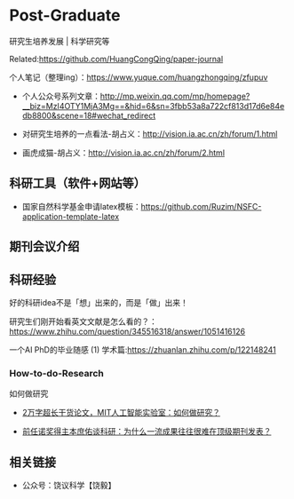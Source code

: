# Post-Graduate
研究生培养发展 |  科学研究等

Related:https://github.com/HuangCongQing/paper-journal

个人笔记（整理ing）：https://www.yuque.com/huangzhongqing/zfupuv

* 个人公众号系列文章：http://mp.weixin.qq.com/mp/homepage?__biz=MzI4OTY1MjA3Mg==&hid=6&sn=3fbb53a8a722cf813d17d6e84edb8800&scene=18#wechat_redirect

* 对研究生培养的一点看法-胡占义：http://vision.ia.ac.cn/zh/forum/1.html
* 画虎成猫-胡占义：http://vision.ia.ac.cn/zh/forum/2.html

## 科研工具（软件+网站等）

* 国家自然科学基金申请latex模板：https://github.com/Ruzim/NSFC-application-template-latex




## 期刊会议介绍




## 科研经验

好的科研idea不是「想」出来的，而是「做」出来！

研究生们刚开始看英文文献是怎么看的？：https://www.zhihu.com/question/345516318/answer/1051416126

一个AI PhD的毕业随感 (1) 学术篇:https://zhuanlan.zhihu.com/p/122148241

### How-to-do-Research
如何做研究

* [2万字超长干货论文，MIT人工智能实验室：如何做研究？](https://mp.weixin.qq.com/s/efMClP125zQYGhgoce2_Aw)

* [前任诺奖得主本庶佑谈科研：为什么一流成果往往很难在顶级期刊发表？](https://mp.weixin.qq.com/s/0iJE5aAdFZnbbegOh3BNaw)


## 相关链接
* 公众号：饶议科学【饶毅】

